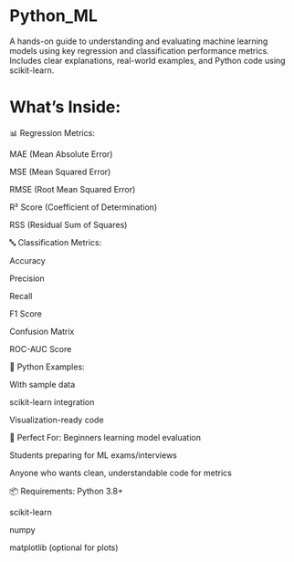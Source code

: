 # Python_ML
A hands-on guide to understanding and evaluating machine learning models using key regression and classification performance metrics. Includes clear explanations, real-world examples, and Python code using scikit-learn.
# What’s Inside:
📊 Regression Metrics:

MAE (Mean Absolute Error)

MSE (Mean Squared Error)

RMSE (Root Mean Squared Error)

R² Score (Coefficient of Determination)

RSS (Residual Sum of Squares)

🔤 Classification Metrics:

Accuracy

Precision

Recall

F1 Score

Confusion Matrix

ROC-AUC Score

🧪 Python Examples:

With sample data

scikit-learn integration

Visualization-ready code

🚀 Perfect For:
Beginners learning model evaluation

Students preparing for ML exams/interviews

Anyone who wants clean, understandable code for metrics

📦 Requirements:
Python 3.8+

scikit-learn

numpy

matplotlib (optional for plots)
